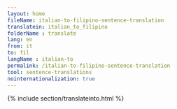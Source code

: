 ```yaml
---
layout: home
fileName: italian-to-filipino-sentence-translation
translatein: italian_to_filipino
folderName : translate
lang: en
from: it
to: fil
langName : italian-to
permalink: /italian-to-filipino-sentence-translation
tool: sentence-translations
nointernationalization: true
---
```

{% include section/translateinto.html %}

